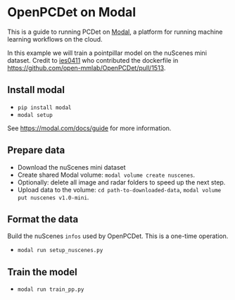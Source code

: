 # OpenPCDet on Modal

This is a guide to running PCDet on [Modal](https://modal.com/), a platform for running machine learning workflows on the cloud.

In this example we will train a pointpillar model on the nuScenes mini dataset. Credit to [ies0411](https://github.com/ies0411) who contributed the dockerfile in https://github.com/open-mmlab/OpenPCDet/pull/1513.

## Install modal

* `pip install modal`
* `modal setup`

See https://modal.com/docs/guide for more information.

## Prepare data

* Download the nuScenes mini dataset
* Create shared Modal volume: `modal volume create nuscenes`.
* Optionally: delete all image and radar folders to speed up the next step.
* Upload data to the volume: `cd path-to-downloaded-data`, `modal volume put nuscenes v1.0-mini`.

## Format the data

Build the nuScenes `infos` used by OpenPCDet. This is a one-time operation.

* `modal run setup_nuscenes.py`

## Train the model

* `modal run train_pp.py`
